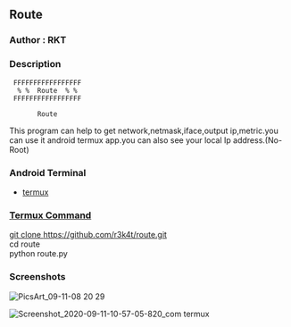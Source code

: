 <h2>Route</h2>

### Author : RKT ###

### Description ###

   
     FFFFFFFFFFFFFFFFF
      % %  Route  % %
     FFFFFFFFFFFFFFFFF

           Route

This program can help to get network,netmask,iface,output ip,metric.you can use it android termux app.you can also see your local Ip address.(No-Root) 

### Android Terminal ###

<ul>
<li><a href="https://termux.com">termux</li>
</ul>

### Termux Command ###

git clone https://github.com/r3k4t/route.git
<br>
cd route
<br>
python route.py

### Screenshots ###

![PicsArt_09-11-08 20 29](https://user-images.githubusercontent.com/69615463/92902865-7324d000-f443-11ea-9355-31f922365442.jpg)

![Screenshot_2020-09-11-10-57-05-820_com termux](https://user-images.githubusercontent.com/69615463/92903215-b5e6a800-f443-11ea-84c5-26f81f588b77.jpg)

